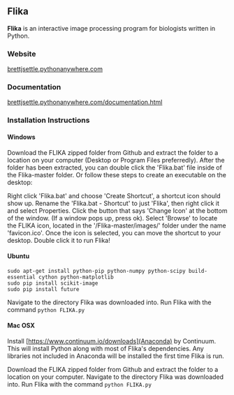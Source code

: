 ## Flika ##

**Flika** is an interactive image processing program for biologists written in Python.
### Website ###
[brettjsettle.pythonanywhere.com](http://brettjsettle.pythonanywhere.com/)

### Documentation ###
[brettjsettle.pythonanywhere.com/documentation.html](http://brettjsettle.pythonanywhere.com/documentation.html)

### Installation Instructions ###

#### Windows ####
Download the FLIKA zipped folder from Github and extract the folder to a location on your computer (Desktop or Program Files preferredly). After the folder has been extracted, you can double click the 'Flika.bat' file inside of the Flika-master folder. Or follow these steps to create an executable on the desktop:

Right click 'Flika.bat' and choose 'Create Shortcut', a shortcut icon should show up. Rename the 'Flika.bat - Shortcut' to just 'Flika', then right click it and select Properties. Click the button that says 'Change Icon' at the bottom of the window. (If a window pops up, press ok). Select 'Browse' to locate the FLIKA icon, located in the '/Flika-master/images/' folder under the name 'favicon.ico'. Once the icon is selected, you can move the shortcut to your desktop. Double click it to run Flika!

#### Ubuntu ####

```
sudo apt-get install python-pip python-numpy python-scipy build-essential cython python-matplotlib
sudo pip install scikit-image
sudo pip install future
```
Navigate to the directory Flika was downloaded into.  Run Flika with the command
```python FLIKA.py```

#### Mac OSX ####

Install [https://www.continuum.io/downloads](Anaconda) by Continuum. This will install Python along with most of Flika's dependencies.  Any libraries not included in Anaconda will be installed the first time Flika is run.

Download the FLIKA zipped folder from Github and extract the folder to a location on your computer.  Navigate to the directory Flika was downloaded into.  Run Flika with the command
```python FLIKA.py```
